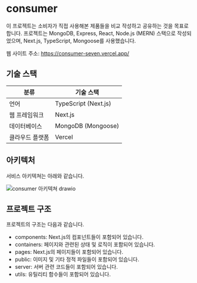 # consumer
이 프로젝트는 소비자가 직접 사용해본 제품들을 비교 작성하고 공유하는 것을 목표로 합니다. 
프로젝트는 MongoDB, Express, React, Node.js (MERN) 스택으로 작성되었으며, Next.js, TypeScript, Mongoose를 사용했습니다.

웹 사이트 주소: https://consumer-seven.vercel.app/

## 기술 스택
| 분류       | 기술 스택                           |
|----------- |---------------------------------------|
| 언어       | TypeScript (Next.js)                  |
| 웹 프레임워크 | Next.js                               |
| 데이터베이스  | MongoDB (Mongoose)                    |
| 클라우드 플랫폼 | Vercel                                |

## 아키텍처
서비스 아키텍쳐는 아래와 같습니다.

![consumer 아키텍쳐 drawio](https://user-images.githubusercontent.com/88026797/225546765-d67e9300-85ce-40fa-b5f0-c5da7c3a48d8.svg)


## 프로젝트 구조
프로젝트의 구조는 다음과 같습니다.

 - components: Next.js의 컴포넌트들이 포함되어 있습니다.
 - containers: 페이지와 관련된 상태 및 로직이 포함되어 있습니다.
 - pages: Next.js의 페이지들이 포함되어 있습니다.
 - public: 이미지 및 기타 정적 파일들이 포함되어 있습니다.
 - server: 서버 관련 코드들이 포함되어 있습니다.
 - utils: 유틸리티 함수들이 포함되어 있습니다.

